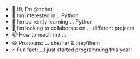 - 👋 Hi, I’m @ttchet
- 👀 I’m interested in ...Python 
- 🌱 I’m currently learning ... Python
- 💞️ I’m looking to collaborate on ... different projects
- 📫 How to reach me ... 
- 😄 Pronouns: ... she/her & they/them
- ⚡ Fun fact: ...I just started programming this year!

<!---
ttchet/ttchet is a ✨ special ✨ repository because its `README.md` (this file) appears on your GitHub profile.
You can click the Preview link to take a look at your changes.
--->
